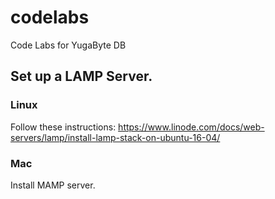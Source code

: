 # codelabs
Code Labs for YugaByte DB

## Set up a LAMP Server.

### Linux
Follow these instructions: https://www.linode.com/docs/web-servers/lamp/install-lamp-stack-on-ubuntu-16-04/

### Mac
Install MAMP server.

